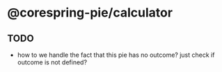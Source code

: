 # @corespring-pie/calculator

## TODO

* how to we handle the fact that this pie has no outcome? just check if outcome is not defined?